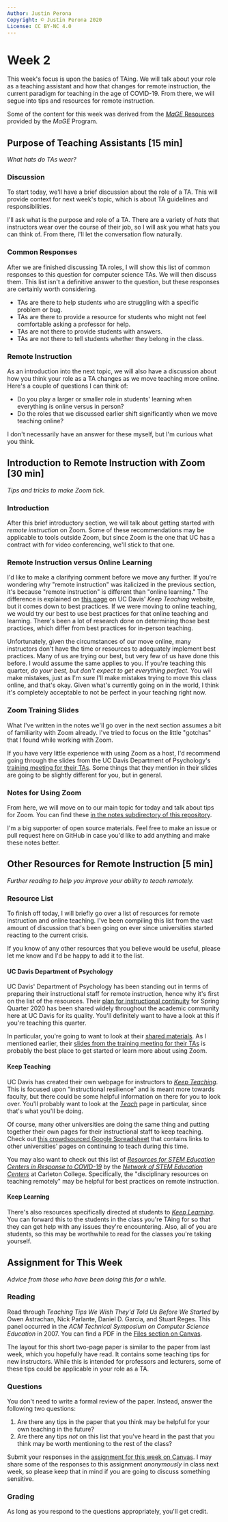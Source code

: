 ```yaml
---
Author: Justin Perona
Copyright: © Justin Perona 2020
License: CC BY-NC 4.0
---
```


# Week 2

This week's focus is upon the basics of TAing.
We will talk about your role as a teaching assistant and how that changes for remote instruction, the current paradigm for teaching in the age of COVID-19.
From there, we will segue into tips and resources for remote instruction.

Some of the content for this week was derived from the [*MaGE* Resources](https://sites.google.com/mtholyoke.edu/mage-training-curriculum/home) provided by the *MaGE* Program.

## Purpose of Teaching Assistants [15 min]

*What hats do TAs wear?*

### Discussion

To start today, we'll have a brief discussion about the role of a TA.
This will provide context for next week's topic, which is about TA guidelines and responsibilities.

I'll ask what is the purpose and role of a TA.
There are a variety of *hats* that instructors wear over the course of their job, so I will ask you what hats you can think of.
From there, I'll let the conversation flow naturally.

### Common Responses

After we are finished discussing TA roles, I will show this list of common responses to this question for computer science TAs.
We will then discuss them.
This list isn't a definitive answer to the question, but these responses are certainly worth considering.

* TAs are there to help students who are struggling with a specific problem or bug.
* TAs are there to provide a resource for students who might not feel comfortable asking a professor for help.
* TAs are not there to provide students with answers.
* TAs are not there to tell students whether they belong in the class.

### Remote Instruction

As an introduction into the next topic, we will also have a discussion about how you think your role as a TA changes as we move teaching more online.
Here's a couple of questions I can think of:

* Do you play a larger or smaller role in students' learning when everything is online versus in person?
* Do the roles that we discussed earlier shift significantly when we move teaching online?

I don't necessarily have an answer for these myself, but I'm curious what you think.

## Introduction to Remote Instruction with Zoom [30 min]

*Tips and tricks to make Zoom tick.*

### Introduction

After this brief introductory section, we will talk about getting started with *remote instruction* on Zoom.
Some of these recommendations may be applicable to tools outside Zoom, but since Zoom is the one that UC has a contract with for video conferencing, we'll stick to that one.

### Remote Instruction versus Online Learning

I'd like to make a clarifying comment before we move any further.
If you're wondering why "remote instruction" was italicized in the previous section, it's because "remote instruction" is different than "online learning."
The difference is explained on [this page](https://keepteaching.ucdavis.edu/teach/planning-remote-instruction/remote-instruction-vs-online-learning) on UC Davis' *Keep Teaching* website, but it comes down to best practices.
If we were moving to online teaching, we would try our best to use best practices for that online teaching and learning.
There's been a lot of research done on determining those best practices, which differ from best practices for in-person teaching.

Unfortunately, given the circumstances of our move online, many instructors don't have the time or resources to adequately implement best practices.
Many of us are trying our best, but very few of us have done this before.
I would assume the same applies to you.
If you're teaching this quarter, *do your best, but don't expect to get everything perfect.*
You will make mistakes, just as I'm sure I'll make mistakes trying to move this class online, and that's okay.
Given what's currently going on in the world, I think it's completely acceptable to not be perfect in your teaching right now.

### Zoom Training Slides

What I've written in the notes we'll go over in the next section assumes a bit of familiarity with Zoom already.
I've tried to focus on the little "gotchas" that I found while working with Zoom.

If you have very little experience with using Zoom as a host, I'd recommend going through the slides from the UC Davis Department of Psychology's [training meeting for their TAs](https://www.dropbox.com/s/miejilg32ooa0k9/Zoom%20Training%20Meeting%20for%20Psych%20TAs.pdf?dl=0).
Some things that they mention in their slides are going to be slightly different for you, but in general.

### Notes for Using Zoom

From here, we will move on to our main topic for today and talk about tips for Zoom.
You can find these [in the notes subdirectory of this repository](../notes/tips-for-zoom.md).

I'm a big supporter of open source materials.
Feel free to make an issue or pull request here on GitHub in case you'd like to add anything and make these notes better.

## Other Resources for Remote Instruction [5 min]

*Further reading to help you improve your ability to teach remotely.*

### Resource List

To finish off today, I will briefly go over a list of resources for remote instruction and online teaching.
I've been compiling this list from the vast amount of discussion that's been going on ever since universities started reacting to the current crisis.

If you know of any other resources that you believe would be useful, please let me know and I'd be happy to add it to the list.

#### UC Davis Department of Psychology

UC Davis' Department of Psychology has been standing out in terms of preparing their instructional staff for remote instruction, hence why it's first on the list of the resources.
Their [plan for instructional continuity](https://sites.google.com/ucdavis.edu/ucdavis-psychology-plan-s2020/home) for Spring Quarter 2020 has been shared widely throughout the academic community here at UC Davis for its quality.
You'll definitely want to have a look at this if you're teaching this quarter.

In particular, you're going to want to look at their [shared materials](https://sites.google.com/ucdavis.edu/ucdavis-psychology-plan-s2020/shared-materials).
As I mentioned earlier, their [slides from the training meeting for their TAs](https://www.dropbox.com/s/miejilg32ooa0k9/Zoom%20Training%20Meeting%20for%20Psych%20TAs.pdf?dl=0) is probably the best place to get started or learn more about using Zoom.

#### Keep Teaching

UC Davis has created their own webpage for instructors to [*Keep Teaching*](https://keepteaching.ucdavis.edu/).
This is focused upon "instructional resilience" and is meant more towards faculty, but there could be some helpful information on there for you to look over.
You'll probably want to look at the [*Teach*](https://keepteaching.ucdavis.edu/teach) page in particular, since that's what you'll be doing.

Of course, many other universities are doing the same thing and putting together their own pages for their instructional staff to keep teaching.
Check out [this crowdsourced Google Spreadsheet](https://docs.google.com/spreadsheets/d/1VT9oiNYPyiEsGHBoDKlwLlWAsWP58sGV7A3oIuEUG3k) that contains links to other universities' pages on continuing to teach during this time.

You may also want to check out this list of [*Resources for STEM Education Centers in Response to COVID-19*](https://serc.carleton.edu/StemEdCenters/news/236312.html) by the [*Network of STEM Education Centers*](https://serc.carleton.edu/StemEdCenters/index.html) at Carleton College.
Specifically, the "disciplinary resources on teaching remotely" may be helpful for best practices on remote instruction.

#### Keep Learning

There's also resources specifically directed at students to [*Keep Learning*](https://keepteaching.ucdavis.edu/student-resources).
You can forward this to the students in the class you're TAing for so that they can get help with any issues they're encountering.
Also, all of you are students, so this may be worthwhile to read for the classes you're taking yourself.

## Assignment for This Week

*Advice from those who have been doing this for a while.*

### Reading

Read through *Teaching Tips We Wish They'd Told Us Before We Started* by Owen Astrachan, Nick Parlante, Daniel D. Garcia, and Stuart Reges.
This panel occurred in the *ACM Technical Symposium on Computer Science Education* in 2007.
You can find a PDF in the [Files section on Canvas](https://canvas.ucdavis.edu/files/8235248/download?download_frd=1).

The layout for this short two-page paper is similar to the paper from last week, which you hopefully have read.
It contains some teaching tips for new instructors.
While this is intended for professors and lecturers, some of these tips could be applicable in your role as a TA.

### Questions

You don't need to write a formal review of the paper.
Instead, answer the following two questions:

1. Are there any tips in the paper that you think may be helpful for your own teaching in the future?
2. Are there any tips *not* on this list that you've heard in the past that you think may be worth mentioning to the rest of the class?

Submit your responses in the [assignment for this week on Canvas](https://canvas.ucdavis.edu/courses/461800/assignments/446266).
I may share some of the responses to this assignment *anonymously* in class next week, so please keep that in mind if you are going to discuss something sensitive.

### Grading

As long as you respond to the questions appropriately, you'll get credit.
